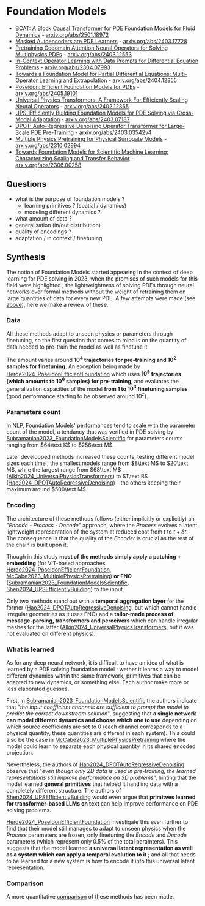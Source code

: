 # Foundation Models

- [BCAT: A Block Causal Transformer for PDE Foundation Models for Fluid Dynamics](/papers/Liu2025_BCATBlockCausal.md) - [arxiv.org/abs/2501.18972](http://arxiv.org/abs/2501.18972)
- [Masked Autoencoders are PDE Learners](/papers/Zhou2024_MaskedAutoencodersAre.md) - [arxiv.org/abs/2403.17728](http://arxiv.org/abs/2403.17728)
- [Pretraining Codomain Attention Neural Operators for Solving Multiphysics PDEs](/papers/Rahman2024_PretrainingCodomainAttention.md) - [arxiv.org/abs/2403.12553](http://arxiv.org/abs/2403.12553)
- [In-Context Operator Learning with Data Prompts for Differential Equation Problems](/papers/Yang2023_InContextOperatorLearning.md) - [arxiv.org/abs/2304.07993](http://arxiv.org/abs/2304.07993)
- [Towards a Foundation Model for Partial Differential Equations: Multi-Operator Learning and Extrapolation](/papers/Sun2025_FoundationModelPartial.md) - [arxiv.org/abs/2404.12355](http://arxiv.org/abs/2404.12355)
- [Poseidon: Efficient Foundation Models for PDEs](/papers/Herde2024_PoseidonEfficientFoundation.md) - [arxiv.org/abs/2405.19101](http://arxiv.org/abs/2405.19101)
- [Universal Physics Transformers: A Framework For Efficiently Scaling Neural Operators](/papers/Alkin2024_UniversalPhysicsTransformers.md) - [arxiv.org/abs/2402.12365](http://arxiv.org/abs/2402.12365)
- [UPS: Efficiently Building Foundation Models for PDE Solving via Cross-Modal Adaptation](/papers/Shen2024_UPSEfficientlyBuilding.md) - [arxiv.org/abs/2403.07187](http://arxiv.org/abs/2403.07187)
- [DPOT: Auto-Regressive Denoising Operator Transformer for Large-Scale PDE Pre-Training](/papers/Hao2024_DPOTAutoRegressiveDenoising.md) - [arxiv.org/abs/2403.03542v4](https://arxiv.org/abs/2403.03542v4)
- [Multiple Physics Pretraining for Physical Surrogate Models](/papers/McCabe2023_MultiplePhysicsPretraining.md) - [arxiv.org/abs/2310.02994](http://arxiv.org/abs/2310.02994)
- [Towards Foundation Models for Scientific Machine Learning: Characterizing Scaling and Transfer Behavior](/papers/Subramanian2023_FoundationModelsScientific.md) - [arxiv.org/abs/2306.00258](http://arxiv.org/abs/2306.00258)

## Questions

- what is the purpose of foundation models ?
  - learning primitives ? (spatial / dynamics)
  - modeling different dynamics ?
- what amount of data ?
- generalisation (in/out distribution)
- quality of encodings ?
- adaptation / in context / finetuning

## Synthesis

The notion of Foundation Models started appearing in the context of deep learning for PDE solving in 2023, when the promises of such models for this field were highlighted ; the lightweightness of solving PDEs through neural networks over formal methods without the weight of retraining them on large quantities of data for every new PDE.
A few attempts were made (see [above](#foundation-models)), here we make a review of these.

### Data

All these methods adapt to unseen physics or parameters through finetuning, so the first question that comes to mind is on the quantity of data needed to pre-train the model as well as finetune it.

The amount varies around **$10^4$ trajectories for pre-training and $10^2$ samples for finetuning**. An exception being made by [Herde2024_PoseidonEfficientFoundation](/papers/Herde2024_PoseidonEfficientFoundation.md) which uses **$10^5$ trajectories (which amounts to $10^6$ samples) for pre-training**, and evaluates the generalization capacities of the model **from $1$ to $10^3$ finetuning samples** (good performance starting to be observed around $10^2$).  

### Parameters count

In NLP, Foundation Models' performances tend to scale with the parameter count of the model, a tendancy that was verified in PDE solving by [Subramanian2023_FoundationModelsScientific](/papers/Subramanian2023_FoundationModelsScientific.md) for parameters counts ranging from $64\text K$ to $256\text M$.

Later developped methods increased these counts, testing different model sizes each time ; the smallest models range from $8\text M$ to $20\text M$, while the largest range from $68\text M$ ([Alkin2024_UniversalPhysicsTransformers](/papers/Alkin2024_UniversalPhysicsTransformers.md)) to $1\text B$ ([Hao2024_DPOTAutoRegressiveDenoising](/papers/Hao2024_DPOTAutoRegressiveDenoising.md)) - the others keeping their maximum around $500\text M$.

### Encoding

The architecture of these methods follows (either implicitly or explicitly) an *"Encode - Process - Decode"* approach, where the *Process* evolves a latent lightweight representation of the system at reduced cost from $t$ to $t+\delta t$. The consequence is that the quality of the *Encoder* is crucial as the rest of the chain is built upon it.

Though in this study **most of the methods simply apply a patching + embedding** (for ViT-based approaches [Herde2024_PoseidonEfficientFoundation](/papers/Herde2024_PoseidonEfficientFoundation.md), [McCabe2023_MultiplePhysicsPretraining](/papers/McCabe2023_MultiplePhysicsPretraining.md)) **or FNO** ([Subramanian2023_FoundationModelsScientific](/papers/Subramanian2023_FoundationModelsScientific.md), [Shen2024_UPSEfficientlyBuilding](/papers/Shen2024_UPSEfficientlyBuilding.md)) to the input.

Only two methods stand out with a **temporal aggregation layer** for the former ([Hao2024_DPOTAutoRegressiveDenoising](/papers/Hao2024_DPOTAutoRegressiveDenoising.md), but which cannot handle irregular geometries as it uses FNO) and a **tailor-made process of message-parsing, transformers and perceivers** which can handle irregular meshes for the latter ([Alkin2024_UniversalPhysicsTransformers](/papers/Alkin2024_UniversalPhysicsTransformers.md), but it was not evaluated on different physics).

### What is learned

As for any deep neural network, it is difficult to have an idea of what is learned by a PDE solving foundation model ; wether it learns a way to model different dynamics within the same framework, primitives that can be adapted to new dynamics, or something else. Each author make more or less elaborated guesses.

First, in [Subramanian2023_FoundationModelsScientific](/papers/Subramanian2023_FoundationModelsScientific.md) the authors indicate that "*the input coefficient channels are sufficient to prompt the model to predict the correct downstream solution*", suggesting that **a single network can model different dynamics and choose which one to use** depending on which source coefficients are set to $0$ (each channel corresponds to a physical quantity, these quantities are different in each system). This could also be the case in [McCabe2023_MultiplePhysicsPretraining](/papers/McCabe2023_MultiplePhysicsPretraining.md) where the model could learn to separate each physical quantity in its shared encoded projection.

Nevertheless, the authors of [Hao2024_DPOTAutoRegressiveDenoising](/papers/Hao2024_DPOTAutoRegressiveDenoising.md) observe that "*even though only 2D data is used in pre-training, the learned representations still improve performance on 3D problems*", hinting that the model learned **general primitives** that helped it handling data with a completely different structure. The authors of [Shen2024_UPSEfficientlyBuilding](/papers/Shen2024_UPSEfficientlyBuilding.md) would even argue that **primitves learned for transformer-based LLMs on text** can help improve performance on PDE solving problems.

[Herde2024_PoseidonEfficientFoundation](/papers/Herde2024_PoseidonEfficientFoundation.md) investigate this even further to find that their model still manages to adapt to unseen physics when the *Process* parameters are frozen, only finetuning the *Encode* and *Decode* parameters (which represent only 0.5% of the total paramters). This suggests that the model learned **a universal latent representation as well as a system which can apply a temporal evolution to it** ; and all that needs to be learned for a new system is how to encode it into this universal latent representation.

### Comparison

A more quantitative [comparison](/tables/foundation_models_comparison.csv) of these methods has been made.